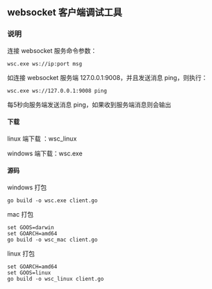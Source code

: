 
## websocket 客户端调试工具

### 说明
连接 websocket 服务命令参数：
```shell
wsc.exe ws://ip:port msg
```
如连接 websocket 服务端 127.0.0.1:9008，并且发送消息 ping，则执行：
```shell
wsc.exe ws://127.0.0.1:9008 ping
```
每5秒向服务端发送消息 ping，如果收到服务端消息则会输出

#### 下载
linux 端下载 ：wsc_linux

windows 端下载：wsc.exe

#### 源码

windows 打包

```shell
go build -o wsc.exe client.go
```

mac 打包
```shell
set GOOS=darwin
set GOARCH=amd64
go build -o wsc_mac client.go
```

linux 打包
```shell
set GOARCH=amd64
set GOOS=linux
go build -o wsc_linux client.go
```
